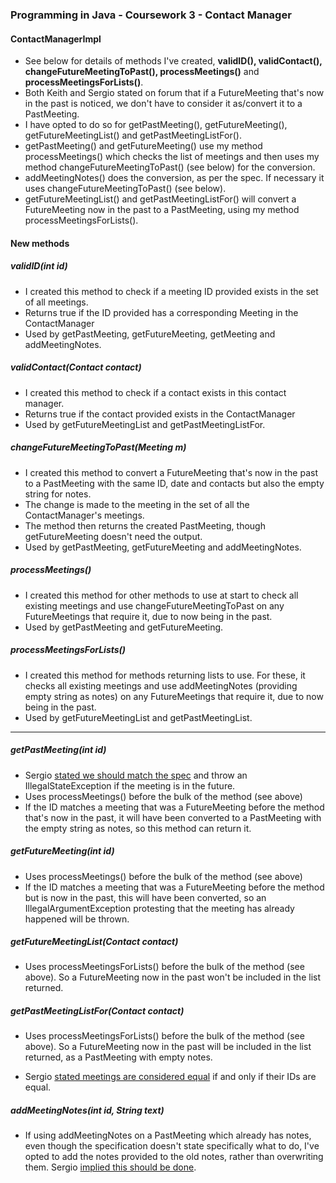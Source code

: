 ### Programming in Java - Coursework 3 - Contact Manager
#### ContactManagerImpl
* See below for details of methods I've created, **validID(), validContact(), changeFutureMeetingToPast(), processMeetings()** and **processMeetingsForLists()**.
* Both Keith and Sergio stated on forum that if a FutureMeeting that's now in the past is noticed, we don't have to consider it as/convert it to a PastMeeting.
* I have opted to do so for getPastMeeting(), getFutureMeeting(), getFutureMeetingList() and getPastMeetingListFor().
* getPastMeeting() and getFutureMeeting() use my method processMeetings() which checks the list of meetings and then uses my method changeFutureMeetingToPast() (see below) for the conversion.
* addMeetingNotes() does the conversion, as per the spec. If necessary it uses changeFutureMeetingToPast() (see below).
* getFutureMeetingList() and getPastMeetingListFor() will convert a FutureMeeting now in the past to a PastMeeting, using my method processMeetingsForLists().

#### New methods
##### validID(int id)
* I created this method to check if a meeting ID provided exists in the set of all meetings.
* Returns true if the ID provided has a corresponding Meeting in the ContactManager
* Used by getPastMeeting, getFutureMeeting, getMeeting and addMeetingNotes.

##### validContact(Contact contact)
* I created this method to check if a contact exists in this contact manager.
* Returns true if the contact provided exists in the ContactManager
* Used by getFutureMeetingList and getPastMeetingListFor.

##### changeFutureMeetingToPast(Meeting m)
* I created this method to convert a FutureMeeting that's now in the past to a PastMeeting with the same ID, date and contacts but also the empty string for notes.
* The change is made to the meeting in the set of all the ContactManager's meetings.
* The method then returns the created PastMeeting, though getFutureMeeting doesn't need the output.
* Used by getPastMeeting, getFutureMeeting and addMeetingNotes.

##### processMeetings()
* I created this method for other methods to use at start to check all existing meetings and use changeFutureMeetingToPast on any FutureMeetings that require it, due to now being in the past.
* Used by getPastMeeting and getFutureMeeting.

##### processMeetingsForLists()
* I created this method for methods returning lists to use. For these, it checks all existing meetings and use addMeetingNotes (providing empty string as notes) on any FutureMeetings that require it, due to now being in the past.
* Used by getFutureMeetingList and getPastMeetingList.

--------------

##### getPastMeeting(int id)
* Sergio [stated we should match the spec](https://moodle.bbk.ac.uk/mod/forum/discuss.php?d=47881) and throw an IllegalStateException if the meeting is in the future.
* Uses processMeetings() before the bulk of the method (see above)
* If the ID matches a meeting that was a FutureMeeting before the method that's now in the past, it will have been converted to a PastMeeting with the empty string as notes, so this method can return it.

##### getFutureMeeting(int id)
* Uses processMeetings() before the bulk of the method (see above)
* If the ID matches a meeting that was a FutureMeeting before the method but is now in the past, this will have been converted, so an IllegalArgumentException protesting that the meeting has already happened will be thrown.

##### getFutureMeetingList(Contact contact)
* Uses processMeetingsForLists() before the bulk of the method (see above). So a FutureMeeting now in the past won't be included in the list returned.

##### getPastMeetingListFor(Contact contact)
* Uses processMeetingsForLists() before the bulk of the method (see above). So a FutureMeeting now in the past will be included in the list returned, as a PastMeeting with empty notes.

* Sergio [stated meetings are considered equal](https://moodle.bbk.ac.uk/mod/forum/discuss.php?d=53251) if and only if their IDs are equal.

##### addMeetingNotes(int id, String text)
* If using addMeetingNotes on a PastMeeting which already has notes, even though the specification doesn't state specifically what to do, I've opted to add the notes provided to the old notes, rather than overwriting them. Sergio [implied this should be done](https://moodle.bbk.ac.uk/mod/forum/discuss.php?d=47554).